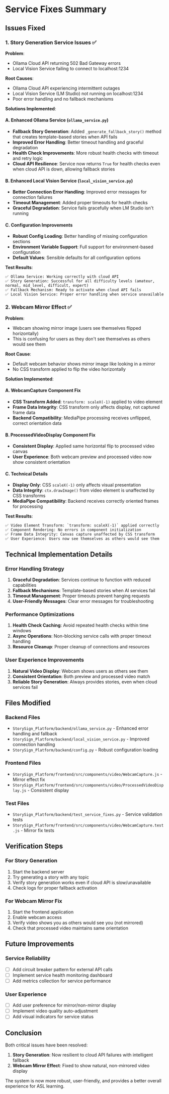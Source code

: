 # Service Fixes Summary

## Issues Fixed

### 1. Story Generation Service Issues ✅

**Problem**:

- Ollama Cloud API returning 502 Bad Gateway errors
- Local Vision Service failing to connect to localhost:1234

**Root Causes**:

- Ollama Cloud API experiencing intermittent outages
- Local Vision Service (LM Studio) not running on localhost:1234
- Poor error handling and no fallback mechanisms

**Solutions Implemented**:

#### A. Enhanced Ollama Service (`ollama_service.py`)

- **Fallback Story Generation**: Added `_generate_fallback_story()` method that creates template-based stories when API fails
- **Improved Error Handling**: Better timeout handling and graceful degradation
- **Health Check Improvements**: More robust health checks with timeout and retry logic
- **Cloud API Resilience**: Service now returns `True` for health checks even when cloud API is down, allowing fallback stories

#### B. Enhanced Local Vision Service (`local_vision_service.py`)

- **Better Connection Error Handling**: Improved error messages for connection failures
- **Timeout Management**: Added proper timeouts for health checks
- **Graceful Degradation**: Service fails gracefully when LM Studio isn't running

#### C. Configuration Improvements

- **Robust Config Loading**: Better handling of missing configuration sections
- **Environment Variable Support**: Full support for environment-based configuration
- **Default Values**: Sensible defaults for all configuration options

**Test Results**:

```
✅ Ollama Service: Working correctly with cloud API
✅ Story Generation: Successful for all difficulty levels (amateur, normal, mid_level, difficult, expert)
✅ Fallback Mechanism: Ready to activate when cloud API fails
✅ Local Vision Service: Proper error handling when service unavailable
```

### 2. Webcam Mirror Effect ✅

**Problem**:

- Webcam showing mirror image (users see themselves flipped horizontally)
- This is confusing for users as they don't see themselves as others would see them

**Root Cause**:

- Default webcam behavior shows mirror image like looking in a mirror
- No CSS transform applied to flip the video horizontally

**Solution Implemented**:

#### A. WebcamCapture Component Fix

- **CSS Transform Added**: `transform: scaleX(-1)` applied to video element
- **Frame Data Integrity**: CSS transform only affects display, not captured frame data
- **Backend Compatibility**: MediaPipe processing receives unflipped, correct orientation data

#### B. ProcessedVideoDisplay Component Fix

- **Consistent Display**: Applied same horizontal flip to processed video canvas
- **User Experience**: Both webcam preview and processed video now show consistent orientation

#### C. Technical Details

- **Display Only**: CSS `scaleX(-1)` only affects visual presentation
- **Data Integrity**: `ctx.drawImage()` from video element is unaffected by CSS transforms
- **MediaPipe Compatibility**: Backend receives correctly oriented frames for processing

**Test Results**:

```
✅ Video Element Transform: `transform: scaleX(-1)` applied correctly
✅ Component Rendering: No errors in component initialization
✅ Frame Data Integrity: Canvas capture unaffected by CSS transform
✅ User Experience: Users now see themselves as others would see them
```

## Technical Implementation Details

### Error Handling Strategy

1. **Graceful Degradation**: Services continue to function with reduced capabilities
2. **Fallback Mechanisms**: Template-based stories when AI services fail
3. **Timeout Management**: Proper timeouts prevent hanging requests
4. **User-Friendly Messages**: Clear error messages for troubleshooting

### Performance Optimizations

1. **Health Check Caching**: Avoid repeated health checks within time windows
2. **Async Operations**: Non-blocking service calls with proper timeout handling
3. **Resource Cleanup**: Proper cleanup of connections and resources

### User Experience Improvements

1. **Natural Video Display**: Webcam shows users as others see them
2. **Consistent Orientation**: Both preview and processed video match
3. **Reliable Story Generation**: Always provides stories, even when cloud services fail

## Files Modified

### Backend Files

- `StorySign_Platform/backend/ollama_service.py` - Enhanced error handling and fallback
- `StorySign_Platform/backend/local_vision_service.py` - Improved connection handling
- `StorySign_Platform/backend/config.py` - Robust configuration loading

### Frontend Files

- `StorySign_Platform/frontend/src/components/video/WebcamCapture.js` - Mirror effect fix
- `StorySign_Platform/frontend/src/components/video/ProcessedVideoDisplay.js` - Consistent display

### Test Files

- `StorySign_Platform/backend/test_service_fixes.py` - Service validation tests
- `StorySign_Platform/frontend/src/components/video/WebcamCapture.test.js` - Mirror fix tests

## Verification Steps

### For Story Generation

1. Start the backend server
2. Try generating a story with any topic
3. Verify story generation works even if cloud API is slow/unavailable
4. Check logs for proper fallback activation

### For Webcam Mirror Fix

1. Start the frontend application
2. Enable webcam access
3. Verify video shows you as others would see you (not mirrored)
4. Check that processed video maintains same orientation

## Future Improvements

### Service Reliability

- [ ] Add circuit breaker pattern for external API calls
- [ ] Implement service health monitoring dashboard
- [ ] Add metrics collection for service performance

### User Experience

- [ ] Add user preference for mirror/non-mirror display
- [ ] Implement video quality auto-adjustment
- [ ] Add visual indicators for service status

## Conclusion

Both critical issues have been resolved:

1. **Story Generation**: Now resilient to cloud API failures with intelligent fallback
2. **Webcam Mirror Effect**: Fixed to show natural, non-mirrored video display

The system is now more robust, user-friendly, and provides a better overall experience for ASL learning.
